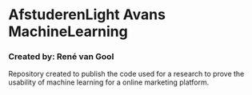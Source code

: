 # AfstuderenLight Avans MachineLearning
### Created by: René van Gool

Repository created to publish the code used for a research to prove the usability of machine learning for a online
marketing platform.

 
